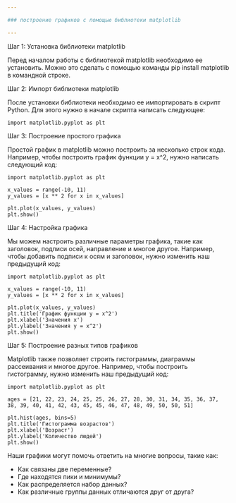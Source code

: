 ```yaml
---

### построение графиков с помощью библиотеки matplotlib

---
```


Шаг 1: Установка библиотеки matplotlib

Перед началом работы с библиотекой matplotlib необходимо ее установить. Можно это сделать с помощью команды pip install matplotlib в командной строке.

Шаг 2: Импорт библиотеки matplotlib

После установки библиотеки необходимо ее импортировать в скрипт Python. Для этого нужно в начале скрипта написать следующее:

    import matplotlib.pyplot as plt

Шаг 3: Построение простого графика

Простой график в matplotlib можно построить за несколько строк кода. Например, чтобы построить график функции y = x^2, нужно написать следующий код:

    import matplotlib.pyplot as plt

    x_values = range(-10, 11)
    y_values = [x ** 2 for x in x_values]

    plt.plot(x_values, y_values)
    plt.show()

Шаг 4: Настройка графика

Мы можем настроить различные параметры графика, такие как заголовок, подписи осей, направление и многое другое. Например, чтобы добавить подписи к осям и заголовок, нужно изменить наш предыдущий код:

    import matplotlib.pyplot as plt

    x_values = range(-10, 11)
    y_values = [x ** 2 for x in x_values]

    plt.plot(x_values, y_values)
    plt.title('График функции y = x^2')
    plt.xlabel('Значения x')
    plt.ylabel('Значения y = x^2')
    plt.show()

Шаг 5: Построение разных типов графиков

Matplotlib также позволяет строить гистограммы, диаграммы рассеивания и многое другое. Например, чтобы построить гистограмму, нужно изменить наш предыдущий код:

    import matplotlib.pyplot as plt

    ages = [21, 22, 23, 24, 25, 25, 26, 27, 28, 30, 31, 34, 35, 36, 37, 38, 39, 40, 41, 42, 43, 45, 45, 46, 47, 48, 49, 50, 50, 51]

    plt.hist(ages, bins=5)
    plt.title('Гистограмма возрастов')
    plt.xlabel('Возраст')
    plt.ylabel('Количество людей')
    plt.show()

Наши графики могут помочь ответить на многие вопросы, такие как:

- Как связаны две переменные?
- Где находятся пики и минимумы?
- Как распределяется набор данных?
- Как различные группы данных отличаются друг от друга?